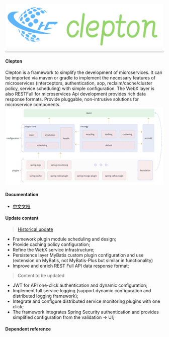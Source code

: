 ![logo](img/logo.png)

---

#### Clepton

Clepton is a framework to simplify the development of microservices. It can be imported via maven or gradle to implement
the necessary features of microservices (interceptors, authentication, aop, reclaim/cache/cluster policy, service
scheduling) with simple configuration. The WebX layer is also RESTFull for microservices
Api development provides rich data response formats. Provide pluggable, non-intrusive solutions for microservice
components.
![framework](img/service-framework.png)

#### Documentation

- [中文文档](/zh/README.md)

#### Update content

> [Historical update](/logs/history_update.md)

- Framework plugin module scheduling and design;
- Provide caching policy configuration;
- Refine the WebX service infrastructure;
- Persistence layer MyBatis custom plugin configuration and use (extension on MyBatis, not MyBatis-Plus but similar in
  functionality)
- Improve and enrich REST Full API data response format;

> Content to be updated

- JWT for API one-click authentication and dynamic configuration;
- Implement full service logging (support dynamic configuration and distributed logging framework);
- Integrate and configure distributed service monitoring plugins with one click;
- The framework integrates Spring Security authentication and provides simplified configuration from the validation ->
  UI;

#### Dependent reference

```xml

```